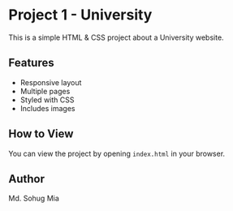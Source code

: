 # Project 1 - University

This is a simple HTML & CSS project about a University website.

## Features
- Responsive layout
- Multiple pages
- Styled with CSS
- Includes images

## How to View
You can view the project by opening `index.html` in your browser.

## Author
Md. Sohug Mia
